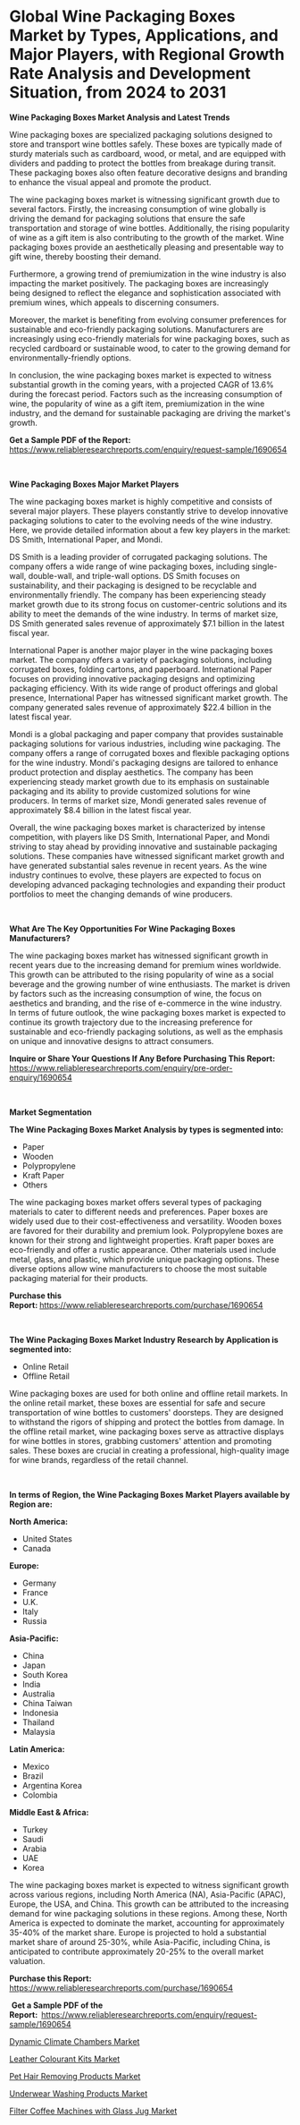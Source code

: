 <p><h1>Global Wine Packaging Boxes Market by Types, Applications, and Major Players, with Regional Growth Rate Analysis and Development Situation, from 2024 to 2031</h1></p><p><strong>Wine Packaging Boxes Market Analysis and Latest Trends</strong></p>
<p><p>Wine packaging boxes are specialized packaging solutions designed to store and transport wine bottles safely. These boxes are typically made of sturdy materials such as cardboard, wood, or metal, and are equipped with dividers and padding to protect the bottles from breakage during transit. These packaging boxes also often feature decorative designs and branding to enhance the visual appeal and promote the product.</p><p>The wine packaging boxes market is witnessing significant growth due to several factors. Firstly, the increasing consumption of wine globally is driving the demand for packaging solutions that ensure the safe transportation and storage of wine bottles. Additionally, the rising popularity of wine as a gift item is also contributing to the growth of the market. Wine packaging boxes provide an aesthetically pleasing and presentable way to gift wine, thereby boosting their demand.</p><p>Furthermore, a growing trend of premiumization in the wine industry is also impacting the market positively. The packaging boxes are increasingly being designed to reflect the elegance and sophistication associated with premium wines, which appeals to discerning consumers.</p><p>Moreover, the market is benefiting from evolving consumer preferences for sustainable and eco-friendly packaging solutions. Manufacturers are increasingly using eco-friendly materials for wine packaging boxes, such as recycled cardboard or sustainable wood, to cater to the growing demand for environmentally-friendly options.</p><p>In conclusion, the wine packaging boxes market is expected to witness substantial growth in the coming years, with a projected CAGR of 13.6% during the forecast period. Factors such as the increasing consumption of wine, the popularity of wine as a gift item, premiumization in the wine industry, and the demand for sustainable packaging are driving the market's growth.</p></p>
<p><strong>Get a Sample PDF of the Report:&nbsp;</strong> <a href="https://www.reliableresearchreports.com/enquiry/request-sample/1690654">https://www.reliableresearchreports.com/enquiry/request-sample/1690654</a></p>
<p>&nbsp;</p>
<p><strong>Wine Packaging Boxes Major Market Players</strong></p>
<p><p>The wine packaging boxes market is highly competitive and consists of several major players. These players constantly strive to develop innovative packaging solutions to cater to the evolving needs of the wine industry. Here, we provide detailed information about a few key players in the market: DS Smith, International Paper, and Mondi.</p><p>DS Smith is a leading provider of corrugated packaging solutions. The company offers a wide range of wine packaging boxes, including single-wall, double-wall, and triple-wall options. DS Smith focuses on sustainability, and their packaging is designed to be recyclable and environmentally friendly. The company has been experiencing steady market growth due to its strong focus on customer-centric solutions and its ability to meet the demands of the wine industry. In terms of market size, DS Smith generated sales revenue of approximately $7.1 billion in the latest fiscal year.</p><p>International Paper is another major player in the wine packaging boxes market. The company offers a variety of packaging solutions, including corrugated boxes, folding cartons, and paperboard. International Paper focuses on providing innovative packaging designs and optimizing packaging efficiency. With its wide range of product offerings and global presence, International Paper has witnessed significant market growth. The company generated sales revenue of approximately $22.4 billion in the latest fiscal year.</p><p>Mondi is a global packaging and paper company that provides sustainable packaging solutions for various industries, including wine packaging. The company offers a range of corrugated boxes and flexible packaging options for the wine industry. Mondi's packaging designs are tailored to enhance product protection and display aesthetics. The company has been experiencing steady market growth due to its emphasis on sustainable packaging and its ability to provide customized solutions for wine producers. In terms of market size, Mondi generated sales revenue of approximately $8.4 billion in the latest fiscal year.</p><p>Overall, the wine packaging boxes market is characterized by intense competition, with players like DS Smith, International Paper, and Mondi striving to stay ahead by providing innovative and sustainable packaging solutions. These companies have witnessed significant market growth and have generated substantial sales revenue in recent years. As the wine industry continues to evolve, these players are expected to focus on developing advanced packaging technologies and expanding their product portfolios to meet the changing demands of wine producers.</p></p>
<p>&nbsp;</p>
<p><strong>What Are The Key Opportunities For Wine Packaging Boxes Manufacturers?</strong></p>
<p><p>The wine packaging boxes market has witnessed significant growth in recent years due to the increasing demand for premium wines worldwide. This growth can be attributed to the rising popularity of wine as a social beverage and the growing number of wine enthusiasts. The market is driven by factors such as the increasing consumption of wine, the focus on aesthetics and branding, and the rise of e-commerce in the wine industry. In terms of future outlook, the wine packaging boxes market is expected to continue its growth trajectory due to the increasing preference for sustainable and eco-friendly packaging solutions, as well as the emphasis on unique and innovative designs to attract consumers.</p></p>
<p><strong>Inquire or Share Your Questions If Any Before Purchasing This Report:</strong> <a href="https://www.reliableresearchreports.com/enquiry/pre-order-enquiry/1690654">https://www.reliableresearchreports.com/enquiry/pre-order-enquiry/1690654</a></p>
<p>&nbsp;</p>
<p><strong>Market Segmentation</strong></p>
<p><strong>The Wine Packaging Boxes Market Analysis by types is segmented into:</strong></p>
<p><ul><li>Paper</li><li>Wooden</li><li>Polypropylene</li><li>Kraft Paper</li><li>Others</li></ul></p>
<p><p>The wine packaging boxes market offers several types of packaging materials to cater to different needs and preferences. Paper boxes are widely used due to their cost-effectiveness and versatility. Wooden boxes are favored for their durability and premium look. Polypropylene boxes are known for their strong and lightweight properties. Kraft paper boxes are eco-friendly and offer a rustic appearance. Other materials used include metal, glass, and plastic, which provide unique packaging options. These diverse options allow wine manufacturers to choose the most suitable packaging material for their products.</p></p>
<p><strong>Purchase this Report:&nbsp;</strong><a href="https://www.reliableresearchreports.com/purchase/1690654">https://www.reliableresearchreports.com/purchase/1690654</a></p>
<p>&nbsp;</p>
<p><strong>The Wine Packaging Boxes Market Industry Research by Application is segmented into:</strong></p>
<p><ul><li>Online Retail</li><li>Offline Retail</li></ul></p>
<p><p>Wine packaging boxes are used for both online and offline retail markets. In the online retail market, these boxes are essential for safe and secure transportation of wine bottles to customers' doorsteps. They are designed to withstand the rigors of shipping and protect the bottles from damage. In the offline retail market, wine packaging boxes serve as attractive displays for wine bottles in stores, grabbing customers' attention and promoting sales. These boxes are crucial in creating a professional, high-quality image for wine brands, regardless of the retail channel.</p></p>
<p>&nbsp;</p>
<p><strong>In terms of Region, the Wine Packaging Boxes Market Players available by Region are:</strong></p>
<p>
    <p> <strong> North America: </strong>
        <ul>
            <li>United States</li>
            <li>Canada</li>
        </ul>
        </p> 
    <p> <strong> Europe: </strong>
        <ul>
            <li>Germany</li>
            <li>France</li>
            <li>U.K.</li>
            <li>Italy</li>
            <li>Russia</li>
        </ul>
        </p> 
    <p> <strong> Asia-Pacific: </strong>
        <ul>
            <li>China</li>
            <li>Japan</li>
            <li>South Korea</li>
            <li>India</li>
            <li>Australia</li>
            <li>China Taiwan</li>
            <li>Indonesia</li>
            <li>Thailand</li>
            <li>Malaysia</li>
        </ul>
        </p> 
    <p> <strong> Latin America: </strong>
        <ul>
            <li>Mexico</li>
            <li>Brazil</li>
            <li>Argentina Korea</li>
            <li>Colombia</li>
        </ul>
        </p> 
    <p> <strong> Middle East & Africa: </strong>
        <ul>
            <li>Turkey</li>
            <li>Saudi</li>
            <li>Arabia</li>
            <li>UAE</li>
            <li>Korea</li>
        </ul>
    </p>
    </p>
<p><p>The wine packaging boxes market is expected to witness significant growth across various regions, including North America (NA), Asia-Pacific (APAC), Europe, the USA, and China. This growth can be attributed to the increasing demand for wine packaging solutions in these regions. Among these, North America is expected to dominate the market, accounting for approximately 35-40% of the market share. Europe is projected to hold a substantial market share of around 25-30%, while Asia-Pacific, including China, is anticipated to contribute approximately 20-25% to the overall market valuation.</p></p>
<p><strong>Purchase this Report: </strong><a href="https://www.reliableresearchreports.com/purchase/1690654">https://www.reliableresearchreports.com/purchase/1690654</a></p>
<p>&nbsp;<strong>Get a Sample PDF of the Report:&nbsp;&nbsp;</strong><a href="https://www.reliableresearchreports.com/enquiry/request-sample/1690654">https://www.reliableresearchreports.com/enquiry/request-sample/1690654</a></p>
<p><strong></strong></p>
<p><p><a href="https://github.com/luckyshygirl/Market-Research-Report-List-2/blob/main/dynamic-climate-chambers-market.md">Dynamic Climate Chambers Market</a></p><p><a href="https://github.com/pizolina/Market-Research-Report-List-2/blob/main/leather-colourant-kits-market.md">Leather Colourant Kits Market</a></p><p><a href="https://github.com/sofayahoo2023/Market-Research-Report-List-2/blob/main/pet-hair-removing-products-market.md">Pet Hair Removing Products Market</a></p><p><a href="https://github.com/lbird53714/Market-Research-Report-List-2/blob/main/underwear-washing-products-market.md">Underwear Washing Products Market</a></p><p><a href="https://github.com/vimar16th/Market-Research-Report-List-2/blob/main/filter-coffee-machines-with-glass-jug-market.md">Filter Coffee Machines with Glass Jug Market</a></p></p>
